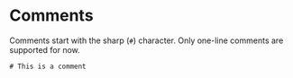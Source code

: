 # Comments

Comments start with the sharp (`#`) character. Only one-line comments are supported for now.

```crystal
# This is a comment
```
